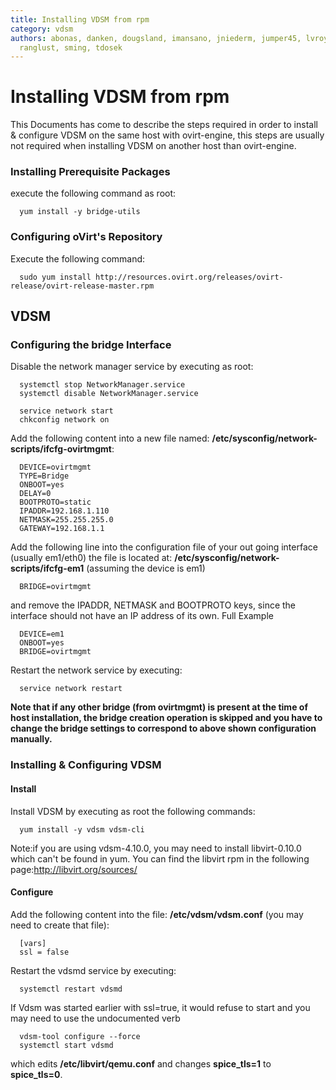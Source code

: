 ```yaml
---
title: Installing VDSM from rpm
category: vdsm
authors: abonas, danken, dougsland, imansano, jniederm, jumper45, lvroyce, mburns,
  ranglust, sming, tdosek
---
```


# Installing VDSM from rpm

This Documents has come to describe the steps required in order to install & configure VDSM on the same host with ovirt-engine,
this steps are usually not required when installing VDSM on another host than ovirt-engine.

### Installing Prerequisite Packages

execute the following command as root:

      yum install -y bridge-utils

### Configuring oVirt's Repository

Execute the following command:

      sudo yum install http://resources.ovirt.org/releases/ovirt-release/ovirt-release-master.rpm

## VDSM

### Configuring the bridge Interface

Disable the network manager service by executing as root:

      systemctl stop NetworkManager.service
      systemctl disable NetworkManager.service

      service network start
      chkconfig network on

Add the following content into a new file named: **/etc/sysconfig/network-scripts/ifcfg-ovirtmgmt**:

      DEVICE=ovirtmgmt
      TYPE=Bridge
      ONBOOT=yes
      DELAY=0
      BOOTPROTO=static
      IPADDR=192.168.1.110
      NETMASK=255.255.255.0
      GATEWAY=192.168.1.1

Add the following line into the configuration file of your out going interface (usually em1/eth0) the file is located at: **/etc/sysconfig/network-scripts/ifcfg-em1** (assuming the device is em1)

      BRIDGE=ovirtmgmt

and remove the IPADDR, NETMASK and BOOTPROTO keys, since the interface should not have an IP address of its own. Full Example

      DEVICE=em1
      ONBOOT=yes
      BRIDGE=ovirtmgmt

Restart the network service by executing:

      service network restart

**Note that if any other bridge (from ovirtmgmt) is present at the time of host installation, the bridge creation operation is skipped and you have to change the bridge settings to correspond to above shown configuration manually.**

### Installing & Configuring VDSM

#### Install

Install VDSM by executing as root the following commands:

      yum install -y vdsm vdsm-cli

Note:if you are using vdsm-4.10.0, you may need to install libvirt-0.10.0 which can't be found in yum. You can find the libvirt rpm in the following page:<http://libvirt.org/sources/>

#### Configure

Add the following content into the file: **/etc/vdsm/vdsm.conf** (you may need to create that file):

      [vars]
      ssl = false

Restart the vdsmd service by executing:

      systemctl restart vdsmd

If Vdsm was started earlier with ssl=true, it would refuse to start and you may need to use the undocumented verb

      vdsm-tool configure --force
      systemctl start vdsmd

which edits **/etc/libvirt/qemu.conf** and changes **spice_tls=1** to **spice_tls=0**.

